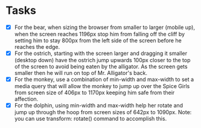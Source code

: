 # Tasks

- [x] For the bear, when sizing the browser from smaller to larger (mobile up), when the screen reaches 1196px stop him from falling off the cliff by setting him to stay 800px from the left side of the screen before he reaches the edge.
- [x] For the ostrich, starting with the screen larger and dragging it smaller (desktop down) have the ostrich jump upwards 100px closer to the top of the screen to avoid being eaten by the alligator. As the screen gets smaller then he will run on top of Mr. Alligator's back.
- [x] For the monkey, use a combination of min-width and max-width to set a media query that will allow the monkey to jump up over the Spice Girls from screen size of 406px to 1170px keeping him safe from their affection.
- [x] For the dolphin, using min-width and max-width help her rotate and jump up through the hoop from screen sizes of 642px to 1090px. Note: you can use transform: rotate() command to accomplish this.
